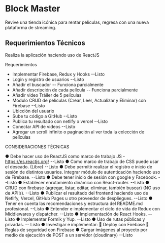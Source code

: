 # Block Master

Revive una tienda icónica para rentar películas, regresa con una nueva plataforma de streaming.

## Requerimientos Técnicos

Realiza la aplicación haciendo uso de ReactJS

Requerimientos

- Implementar Firebase, Redux y Hooks --Listo
- Login y registro de usuarios --Listo
- Añadir el buscador -- Funciona parcialmente
- Añadir descripción de cada película -- Funciona parcialmente
- Añadir video Tráiler de 5 películas
- Módulo CRUD de películas (Crear, Leer, Actualizar y Eliminar) con Firebase --Listo
- Ubicción del usuario 
- Sube tu código a GitHub --Listo
- Publica tu resultado con netlify o vercel --Listo
- Conectar API de videos --Listo
- Agregar un scroll infinito o paginación al ver toda la colección de películas

CONSIDERACIONES TÉCNICAS

● Debe hacer uso de ReactJS como marco de trabajo JS - https://es.reactjs.org/ --Listo
● Como marco de trabajo de CSS puede usar el deseado. (Libre) --Listo
● Debe permitir realizar el registro e inicio de sesión de distintos usuarios. Integrar módulo de autenticación haciendo uso de Firebase. --Listo
● Debe tener inicio de sesión con google y Facebook. --Listo
● Establecer enrutamiento dinámico con React-router. --Listo
● CRUD con firebase (agregar, listar, editar, eliminar, también buscar) (NO uso de API’s). --Listo
● Publicar el resultado del frontend haciendo uso de Netlify, Vercel, GitHub Pages u otro proveedor de despliegues. --Listo
● Tener en cuenta las recomendaciones y estructura del README.md profesional. --Listo
● Entender e implementar el ciclo de vida de Redux con Middlewares y dispatcher. --Listo
● Implementación de React Hooks. --Listo
● Implementar Formik y Yup. --Listo
● Uso de rutas públicas y privadas. -- Listo
● Investigar e implementar:
 Deploy con Firebase
 Reglas de seguridad con Firebase
● Cargar imágenes al proyecto por medio de ejecución de POST a un servidor (cloudinary) --Listo